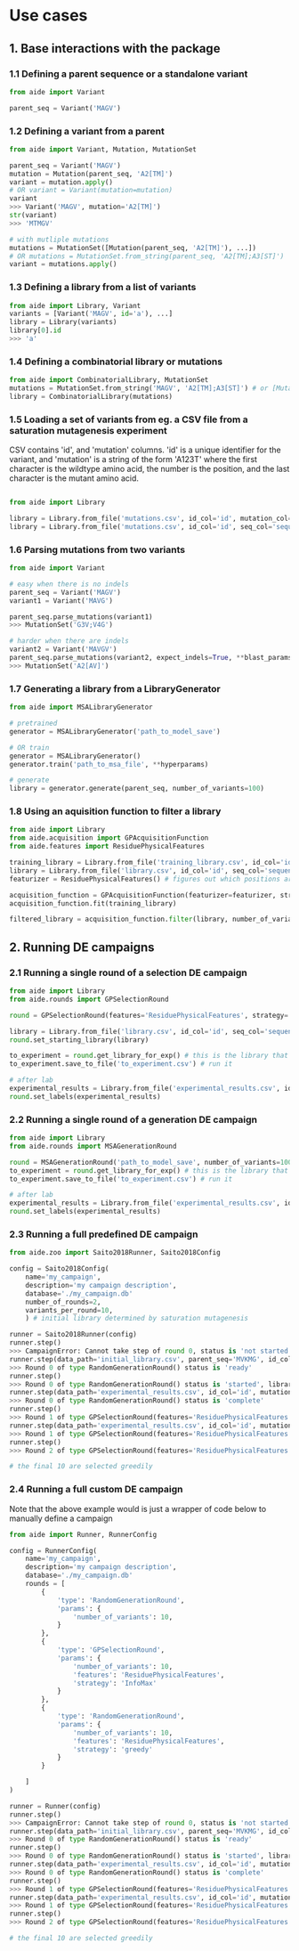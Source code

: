 # Use cases


## 1. Base interactions with the package

### 1.1 Defining a parent sequence or a standalone variant

```python
from aide import Variant

parent_seq = Variant('MAGV')
```

### 1.2 Defining a variant from a parent

```python
from aide import Variant, Mutation, MutationSet

parent_seq = Variant('MAGV')
mutation = Mutation(parent_seq, 'A2[TM]')
variant = mutation.apply()
# OR variant = Variant(mutation=mutation)
variant
>>> Variant('MAGV', mutation='A2[TM]')
str(variant)
>>> 'MTMGV'

# with mutliple mutations
mutations = MutationSet([Mutation(parent_seq, 'A2[TM]'), ...])
# OR mutations = MutationSet.from_string(parent_seq, 'A2[TM];A3[ST]')
variant = mutations.apply()
```

### 1.3 Defining a library from a list of variants

```python
from aide import Library, Variant
variants = [Variant('MAGV', id='a'), ...]
library = Library(variants)
library[0].id
>>> 'a'
```

### 1.4 Defining a combinatorial library or mutations
    
```python
from aide import CombinatorialLibrary, MutationSet
mutations = MutationSet.from_string('MAGV', 'A2[TM];A3[ST]') # or [Mutation(...), ...
library = CombinatorialLibrary(mutations)
```

### 1.5 Loading a set of variants from eg. a CSV file from a saturation mutagenesis experiment

CSV contains 'id', and 'mutation' columns. 'id' is a unique identifier for the variant, and 'mutation' is a string of the form 'A123T' where the first character is the wildtype amino acid, the number is the position, and the last character is the mutant amino acid.

```python

from aide import Library

library = Library.from_file('mutations.csv', id_col='id', mutation_col='mutation', parent_seq='MAGV') # for mutagenesis experiment
library = Library.from_file('mutations.csv', id_col='id', seq_col='sequence') # for a library of sequences
```

### 1.6 Parsing mutations from two variants
    
```python
from aide import Variant

# easy when there is no indels
parent_seq = Variant('MAGV')
variant1 = Variant('MAVG')

parent_seq.parse_mutations(variant1)
>>> MutationSet('G3V;V4G')

# harder when there are indels
variant2 = Variant('MAVGV')
parent_seq.parse_mutations(variant2, expect_indels=True, **blast_params)
>>> MutationSet('A2[AV]')
```

### 1.7 Generating a library from a LibraryGenerator

```python
from aide import MSALibraryGenerator

# pretrained
generator = MSALibraryGenerator('path_to_model_save')

# OR train
generator = MSALibraryGenerator()
generator.train('path_to_msa_file', **hyperparams)

# generate
library = generator.generate(parent_seq, number_of_variants=100)
```

### 1.8 Using an aquisition function to filter a library

```python
from aide import Library
from aide.acquisition import GPAcquisitionFunction
from aide.features import ResiduePhysicalFeatures

training_library = Library.from_file('training_library.csv', id_col='id', seq_col='sequence', label_col='label')
library = Library.from_file('library.csv', id_col='id', seq_col='sequence')
featurizer = ResiduePhysicalFeatures() # figures out which positions are variable when fit

acquisition_function = GPAcquisitionFunction(featurizer=featurizer, strategy='UCB')
acquisition_function.fit(training_library)

filtered_library = acquisition_function.filter(library, number_of_variants=10)
```

## 2. Running DE campaigns

### 2.1 Running a single round of a selection DE campaign

```python
from aide import Library
from aide.rounds import GPSelectionRound

round = GPSelectionRound(features='ResiduePhysicalFeatures', strategy='UCB', number_of_variants=10)

library = Library.from_file('library.csv', id_col='id', seq_col='sequence', label_col='label') # some of these are labeled, some not
round.set_starting_library(library)

to_experiment = round.get_library_for_exp() # this is the library that should be tested in the lab
to_experiment.save_to_file('to_experiment.csv') # run it

# after lab
experimental_results = Library.from_file('experimental_results.csv', id_col='id', seq_col='sequence', label_col='label')
round.set_labels(experimental_results) 
```

### 2.2 Running a single round of a generation DE campaign

```python
from aide import Library
from aide.rounds import MSAGenerationRound

round = MSAGenerationRound('path_to_model_save', number_of_variants=100)
to_experiment = round.get_library_for_exp() # this is the library that should be tested in the lab
to_experiment.save_to_file('to_experiment.csv') # run it

# after lab
experimental_results = Library.from_file('experimental_results.csv', id_col='id', seq_col='sequence', label_col='label')
round.set_labels(experimental_results) 
```

### 2.3 Running a full predefined DE campaign

```python
from aide.zoo import Saito2018Runner, Saito2018Config

config = Saito2018Config(
    name='my_campaign',
    description='my campaign description',
    database='./my_campaign.db'
    number_of_rounds=2,
    variants_per_round=10,
    ) # initial library determined by saturation mutagenesis

runner = Saito2018Runner(config)
runner.step()
>>> CampaignError: Cannot take step of round 0, status is 'not started'
runner.step(data_path='initial_library.csv', parent_seq='MVKMG', id_col='id', mutations_col='mut') # the library from mutagenesis, etc
>>> Round 0 of type RandomGenerationRound() status is 'ready'
runner.step()
>>> Round 0 of type RandomGenerationRound() status is 'started', library has 10 variants at file path 'library_for_exp.csv'
runner.step(data_path='experimental_results.csv', id_col='id', mutations_col='mut', label_col='label')
>>> Round 0 of type RandomGenerationRound() status is 'complete'
runner.step()
>>> Round 1 of type GPSelectionRound(features='ResiduePhysicalFeatures', strategy='InfoMax', number_of_variants=10) status is 'started', library has 10 variants at file path 'library_for_exp.csv'
runner.step(data_path='experimental_results.csv', id_col='id', mutations_col='mut', label_col='label')
>>> Round 1 of type GPSelectionRound(features='ResiduePhysicalFeatures', strategy='InfoMax', number_of_variants=10) status is 'complete'
runner.step()
>>> Round 2 of type GPSelectionRound(features='ResiduePhysicalFeatures', strategy='greedy', number_of_variants=10) status is 'started', library has 10 variants at file path 'library_for_exp.csv'

# the final 10 are selected greedily
```

### 2.4 Running a full custom DE campaign

Note that the above example would is just a wrapper of code below to manually define a campaign

```python
from aide import Runner, RunnerConfig

config = RunnerConfig(
    name='my_campaign',
    description='my campaign description',
    database='./my_campaign.db'
    rounds = [
        {
            'type': 'RandomGenerationRound',
            'params': {
                'number_of_variants': 10,
            }
        },
        {
            'type': 'GPSelectionRound',
            'params': {
                'number_of_variants': 10,
                'features': 'ResiduePhysicalFeatures',
                'strategy': 'InfoMax'
            }
        },
        {
            'type': 'RandomGenerationRound',
            'params': {
                'number_of_variants': 10,
                'features': 'ResiduePhysicalFeatures',
                'strategy': 'greedy'
            }
        }     

    ]
)

runner = Runner(config)
runner.step()
>>> CampaignError: Cannot take step of round 0, status is 'not started'
runner.step(data_path='initial_library.csv', parent_seq='MVKMG', id_col='id', mutations_col='mut') # the library from mutagenesis, etc
>>> Round 0 of type RandomGenerationRound() status is 'ready'
runner.step()
>>> Round 0 of type RandomGenerationRound() status is 'started', library has 10 variants at file path 'library_for_exp.csv'
runner.step(data_path='experimental_results.csv', id_col='id', mutations_col='mut', label_col='label')
>>> Round 0 of type RandomGenerationRound() status is 'complete'
runner.step()
>>> Round 1 of type GPSelectionRound(features='ResiduePhysicalFeatures', strategy='InfoMax', number_of_variants=10) status is 'started', library has 10 variants at file path 'library_for_exp.csv'
runner.step(data_path='experimental_results.csv', id_col='id', mutations_col='mut', label_col='label')
>>> Round 1 of type GPSelectionRound(features='ResiduePhysicalFeatures', strategy='InfoMax', number_of_variants=10) status is 'complete'
runner.step()
>>> Round 2 of type GPSelectionRound(features='ResiduePhysicalFeatures', strategy='greedy', number_of_variants=10) status is 'started', library has 10 variants at file path 'library_for_exp.csv'

# the final 10 are selected greedily
```






